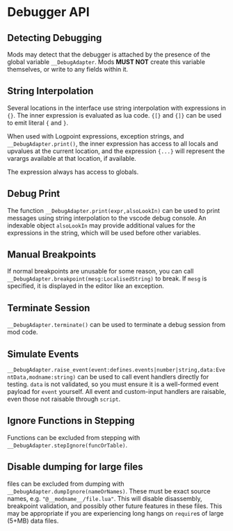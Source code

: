 # Debugger API

## Detecting Debugging

Mods may detect that the debugger is attached by the presence of the global variable `__DebugAdapter`. Mods **MUST NOT** create this variable themselves, or write to any fields within it.

## String Interpolation

Several locations in the interface use string interpolation with expressions in `{}`. The inner expression is evaluated as lua code. `{[}` and `{]}` can be used to emit literal `{` and `}`.

When used with Logpoint expressions, exception strings, and `__DebugAdapter.print()`, the inner expression has access to all locals and upvalues at the current location, and the expression `{...}` will represent the varargs available at that location, if available.

The expression always has access to globals.

## Debug Print

The function `__DebugAdapter.print(expr,alsoLookIn)` can be used to print messages using string interpolation to the vscode debug console. An indexable object `alsoLookIn` may provide additional values for the expressions in the string, which will be used before other variables.

## Manual Breakpoints

If normal breakpoints are unusable for some reason, you can call `__DebugAdapter.breakpoint(mesg:LocalisedString)` to break. If `mesg` is specified, it is displayed in the editor like an exception.

## Terminate Session

`__DebugAdapter.terminate()` can be used to terminate a debug session from mod code.

## Simulate Events

`__DebugAdapter.raise_event(event:defines.events|number|string,data:EventData,modname:string)` can be used to call event handlers directly for testing. `data` is not validated, so you must ensure it is a well-formed event payload for `event` yourself. All event and custom-input handlers are raisable, even those not raisable through `script`.

## Ignore Functions in Stepping

Functions can be excluded from stepping with `__DebugAdapter.stepIgnore(funcOrTable)`.

## Disable dumping for large files

files can be excluded from dumping with `__DebugAdapter.dumpIgnore(nameOrNames)`. These must be exact source names, e.g. `"@__modname__/file.lua"`. This will disable disassembly, breakpoint validation, and possibly other future features in these files. This may be appropriate if you are experiencing long hangs on `require`s of large (5+MB) data files.